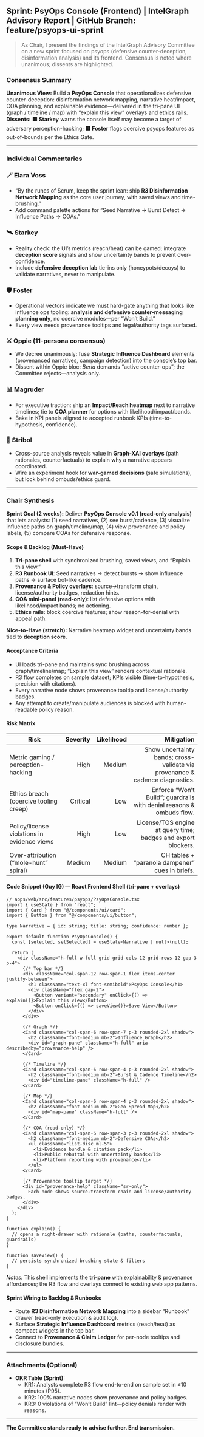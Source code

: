 ## Sprint: PsyOps Console (Frontend) | IntelGraph Advisory Report | GitHub Branch: feature/psyops-ui-sprint

> As Chair, I present the findings of the IntelGraph Advisory Committee on a new sprint focused on psyops (defensive counter-deception, disinformation analysis) and its frontend. Consensus is noted where unanimous; dissents are highlighted.

### Consensus Summary  
**Unanimous View:** Build a **PsyOps Console** that operationalizes defensive counter-deception: disinformation network mapping, narrative heat/impact, COA planning, and explainable evidence—delivered in the tri-pane UI (graph / timeline / map) with “explain this view” overlays and ethics rails.  
**Dissents:** **🟥 Starkey** warns the console itself may become a target of adversary perception-hacking; **🟥 Foster** flags coercive psyops features as out-of-bounds per the Ethics Gate.

---

### Individual Commentaries

### 🪄 Elara Voss  
- “By the runes of Scrum, keep the sprint lean: ship **R3 Disinformation Network Mapping** as the core user journey, with saved views and time-brushing.”  
- Add command palette actions for “Seed Narrative → Burst Detect → Influence Paths → COAs.”

### 🛰 Starkey  
- Reality check: the UI’s metrics (reach/heat) can be gamed; integrate **deception score** signals and show uncertainty bands to prevent over-confidence.  
- Include **defensive deception lab** tie-ins only (honeypots/decoys) to validate narratives, never to manipulate.

### 🛡 Foster  
- Operational vectors indicate we must hard-gate anything that looks like influence ops tooling: **analysis and defensive counter-messaging planning only**, no coercive modules—per “Won’t Build.”  
- Every view needs provenance tooltips and legal/authority tags surfaced.

### ⚔ Oppie (11-persona consensus)  
- We decree unanimously: fuse **Strategic Influence Dashboard** elements (provenanced narratives, campaign detection) into the console’s top bar.  
- Dissent within Oppie bloc: *Beria* demands “active counter-ops”; the Committee rejects—analysis only.

### 📊 Magruder  
- For executive traction: ship an **Impact/Reach heatmap** next to narrative timelines; tie to **COA planner** for options with likelihood/impact/bands.  
- Bake in KPI panels aligned to accepted runbook KPIs (time-to-hypothesis, confidence).

### 🧬 Stribol  
- Cross-source analysis reveals value in **Graph-XAI overlays** (path rationales, counterfactuals) to explain why a narrative appears coordinated.  
- Wire an experiment hook for **war-gamed decisions** (safe simulations), but lock behind ombuds/ethics guard.

---

### Chair Synthesis

**Sprint Goal (2 weeks):** Deliver **PsyOps Console v0.1 (read-only analysis)** that lets analysts: (1) seed narratives, (2) see burst/cadence, (3) visualize influence paths on graph/timeline/map, (4) view provenance and policy labels, (5) compare COAs for defensive response.

#### Scope & Backlog (Must-Have)  
1) **Tri-pane shell** with synchronized brushing, saved views, and “Explain this view.”  
2) **R3 Runbook UI**: Seed narratives → detect bursts → show influence paths → surface bot-like cadence.  
3) **Provenance & Policy overlays**: source→transform chain, license/authority badges, redaction hints.  
4) **COA mini-panel (read-only)**: list defensive options with likelihood/impact bands; no actioning.  
5) **Ethics rails**: block coercive features; show reason-for-denial with appeal path.

**Nice-to-Have (stretch):** Narrative heatmap widget and uncertainty bands tied to **deception score**.

#### Acceptance Criteria  
- UI loads tri-pane and maintains sync brushing across graph/timeline/map; “Explain this view” renders contextual rationale.  
- R3 flow completes on sample dataset; KPIs visible (time-to-hypothesis, precision with citations).  
- Every narrative node shows provenance tooltip and license/authority badges.  
- Any attempt to create/manipulate audiences is blocked with human-readable policy reason.

#### Risk Matrix

| Risk | Severity | Likelihood | Mitigation |
|---|---:|---:|---:|
| Metric gaming / perception-hacking | High | Medium | Show uncertainty bands; cross-validate via provenance & cadence diagnostics. |
| Ethics breach (coercive tooling creep) | Critical | Low | Enforce “Won’t Build”; guardrails with denial reasons & ombuds flow. |
| Policy/license violations in evidence views | High | Low | License/TOS engine at query time; badges and export blockers. |
| Over-attribution (“mole-hunt” spiral) | Medium | Medium | CH tables + “paranoia dampener” cues in briefs. |

#### Code Snippet (Guy IG) — React Frontend Shell (tri-pane + overlays)

```tsx
// apps/web/src/features/psyops/PsyOpsConsole.tsx
import { useState } from "react";
import { Card } from "@/components/ui/card";
import { Button } from "@/components/ui/button";

type Narrative = { id: string; title: string; confidence: number };

export default function PsyOpsConsole() {
  const [selected, setSelected] = useState<Narrative | null>(null);

  return (
    <div className="h-full w-full grid grid-cols-12 grid-rows-12 gap-3 p-4">
      {/* Top bar */}
      <div className="col-span-12 row-span-1 flex items-center justify-between">
        <h1 className="text-xl font-semibold">PsyOps Console</h1>
        <div className="flex gap-2">
          <Button variant="secondary" onClick={() => explain()}>Explain this view</Button>
          <Button onClick={() => saveView()}>Save View</Button>
        </div>
      </div>

      {/* Graph */}
      <Card className="col-span-6 row-span-7 p-3 rounded-2xl shadow">
        <h2 className="font-medium mb-2">Influence Graph</h2>
        <div id="graph-pane" className="h-full" aria-describedby="provenance-help" />
      </Card>

      {/* Timeline */}
      <Card className="col-span-6 row-span-4 p-3 rounded-2xl shadow">
        <h2 className="font-medium mb-2">Burst & Cadence Timeline</h2>
        <div id="timeline-pane" className="h-full" />
      </Card>

      {/* Map */}
      <Card className="col-span-6 row-span-4 p-3 rounded-2xl shadow">
        <h2 className="font-medium mb-2">Geo Spread Map</h2>
        <div id="map-pane" className="h-full" />
      </Card>

      {/* COA (read-only) */}
      <Card className="col-span-6 row-span-3 p-3 rounded-2xl shadow">
        <h2 className="font-medium mb-2">Defensive COAs</h2>
        <ul className="list-disc ml-5">
          <li>Evidence bundle & citation pack</li>
          <li>Public rebuttal with uncertainty bands</li>
          <li>Platform reporting with provenance</li>
        </ul>
      </Card>

      {/* Provenance tooltip target */}
      <div id="provenance-help" className="sr-only">
        Each node shows source→transform chain and license/authority badges.
      </div>
    </div>
  );
}

function explain() {
  // opens a right-drawer with rationale (paths, counterfactuals, guardrails)
}

function saveView() {
  // persists synchronized brushing state & filters
}
```

*Notes:* This shell implements the **tri-pane** with explainability & provenance affordances; the R3 flow and overlays connect to existing web app patterns.

#### Sprint Wiring to Backlog & Runbooks  
- Route **R3 Disinformation Network Mapping** into a sidebar “Runbook” drawer (read-only execution & audit log).  
- Surface **Strategic Influence Dashboard** metrics (reach/heat) as compact widgets in the top bar.  
- Connect to **Provenance & Claim Ledger** for per-node tooltips and disclosure bundles.

---

### Attachments (Optional)
- **OKR Table (Sprint):**  
  - KR1: Analysts complete R3 flow end-to-end on sample set in ≤10 minutes (P95).  
  - KR2: 100% narrative nodes show provenance and policy badges.  
  - KR3: 0 violations of “Won’t Build” lint—policy denials render with reasons.

---

**The Committee stands ready to advise further. End transmission.**